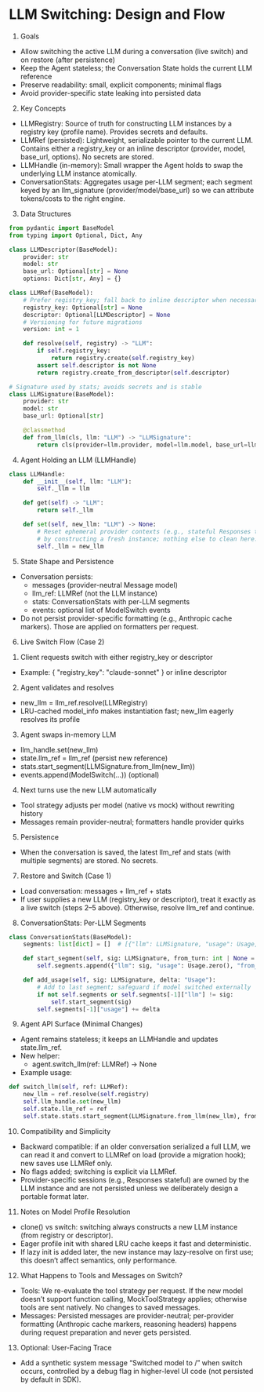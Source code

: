 # LLM Switching: Design and Flow

1. Goals
- Allow switching the active LLM during a conversation (live switch) and on restore (after persistence)
- Keep the Agent stateless; the Conversation State holds the current LLM reference
- Preserve readability: small, explicit components; minimal flags
- Avoid provider-specific state leaking into persisted data

2. Key Concepts
- LLMRegistry: Source of truth for constructing LLM instances by a registry key (profile name). Provides secrets and defaults.
- LLMRef (persisted): Lightweight, serializable pointer to the current LLM. Contains either a registry_key or an inline descriptor (provider, model, base_url, options). No secrets are stored.
- LLMHandle (in-memory): Small wrapper the Agent holds to swap the underlying LLM instance atomically.
- ConversationStats: Aggregates usage per-LLM segment; each segment keyed by an llm_signature (provider/model/base_url) so we can attribute tokens/costs to the right engine.

3. Data Structures

```python
from pydantic import BaseModel
from typing import Optional, Dict, Any

class LLMDescriptor(BaseModel):
    provider: str
    model: str
    base_url: Optional[str] = None
    options: Dict[str, Any] = {}

class LLMRef(BaseModel):
    # Prefer registry_key; fall back to inline descriptor when necessary
    registry_key: Optional[str] = None
    descriptor: Optional[LLMDescriptor] = None
    # Versioning for future migrations
    version: int = 1

    def resolve(self, registry) -> "LLM":
        if self.registry_key:
            return registry.create(self.registry_key)
        assert self.descriptor is not None
        return registry.create_from_descriptor(self.descriptor)

# Signature used by stats; avoids secrets and is stable
class LLMSignature(BaseModel):
    provider: str
    model: str
    base_url: Optional[str]

    @classmethod
    def from_llm(cls, llm: "LLM") -> "LLMSignature":
        return cls(provider=llm.provider, model=llm.model, base_url=llm.base_url)
```

4. Agent Holding an LLM (LLMHandle)

```python
class LLMHandle:
    def __init__(self, llm: "LLM"):
        self._llm = llm

    def get(self) -> "LLM":
        return self._llm

    def set(self, new_llm: "LLM") -> None:
        # Reset ephemeral provider contexts (e.g., stateful Responses thread ids)
        # by constructing a fresh instance; nothing else to clean here.
        self._llm = new_llm
```

5. State Shape and Persistence
- Conversation persists:
  - messages (provider-neutral Message model)
  - llm_ref: LLMRef (not the LLM instance)
  - stats: ConversationStats with per-LLM segments
  - events: optional list of ModelSwitch events
- Do not persist provider-specific formatting (e.g., Anthropic cache markers). Those are applied on formatters per request.

6. Live Switch Flow (Case 2)

1) Client requests switch with either registry_key or descriptor
- Example: { "registry_key": "claude-sonnet" } or inline descriptor

2) Agent validates and resolves
- new_llm = llm_ref.resolve(LLMRegistry)
- LRU-cached model_info makes instantiation fast; new_llm eagerly resolves its profile

3) Agent swaps in-memory LLM
- llm_handle.set(new_llm)
- state.llm_ref = llm_ref (persist new reference)
- stats.start_segment(LLMSignature.from_llm(new_llm))
- events.append(ModelSwitch(...)) (optional)

4) Next turns use the new LLM automatically
- Tool strategy adjusts per model (native vs mock) without rewriting history
- Messages remain provider-neutral; formatters handle provider quirks

5) Persistence
- When the conversation is saved, the latest llm_ref and stats (with multiple segments) are stored. No secrets.

7. Restore and Switch (Case 1)
- Load conversation: messages + llm_ref + stats
- If user supplies a new LLM (registry_key or descriptor), treat it exactly as a live switch (steps 2–5 above). Otherwise, resolve llm_ref and continue.

8. ConversationStats: Per-LLM Segments

```python
class ConversationStats(BaseModel):
    segments: list[dict] = []  # [{"llm": LLMSignature, "usage": Usage, "from_turn": int}]

    def start_segment(self, sig: LLMSignature, from_turn: int | None = None):
        self.segments.append({"llm": sig, "usage": Usage.zero(), "from_turn": from_turn})

    def add_usage(self, sig: LLMSignature, delta: "Usage"):
        # Add to last segment; safeguard if model switched externally
        if not self.segments or self.segments[-1]["llm"] != sig:
            self.start_segment(sig)
        self.segments[-1]["usage"] += delta
```

9. Agent API Surface (Minimal Changes)
- Agent remains stateless; it keeps an LLMHandle and updates state.llm_ref.
- New helper:
  - agent.switch_llm(ref: LLMRef) -> None
- Example usage:

```python
def switch_llm(self, ref: LLMRef):
    new_llm = ref.resolve(self.registry)
    self.llm_handle.set(new_llm)
    self.state.llm_ref = ref
    self.state.stats.start_segment(LLMSignature.from_llm(new_llm), from_turn=self.state.turn_index)
```

10. Compatibility and Simplicity
- Backward compatible: if an older conversation serialized a full LLM, we can read it and convert to LLMRef on load (provide a migration hook); new saves use LLMRef only.
- No flags added; switching is explicit via LLMRef.
- Provider-specific sessions (e.g., Responses stateful) are owned by the LLM instance and are not persisted unless we deliberately design a portable format later.

11. Notes on Model Profile Resolution
- clone() vs switch: switching always constructs a new LLM instance (from registry or descriptor).
- Eager profile init with shared LRU cache keeps it fast and deterministic.
- If lazy init is added later, the new instance may lazy-resolve on first use; this doesn’t affect semantics, only performance.

12. What Happens to Tools and Messages on Switch?
- Tools: We re-evaluate the tool strategy per request. If the new model doesn’t support function calling, MockToolStrategy applies; otherwise tools are sent natively. No changes to saved messages.
- Messages: Persisted messages are provider-neutral; per-provider formatting (Anthropic cache markers, reasoning headers) happens during request preparation and never gets persisted.

13. Optional: User-Facing Trace
- Add a synthetic system message “Switched model to <provider>/<model>” when switch occurs, controlled by a debug flag in higher-level UI code (not persisted by default in SDK).
